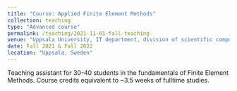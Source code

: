 ```yaml
---
title: "Course: Applied Finite Element Methods"
collection: teaching
type: "Advanced course"
permalink: /teaching/2021-11-01-fall-teaching
venue: "Uppsala University, IT department, division of scientific computing"
date: Fall 2021 & Fall 2022
location: "Uppsala, Sweden"
---
```


Teaching assistant for 30-40 students in the fundamentals of Finite
Element Methods. Course credits equivalent to ~3.5 weeks of fulltime
studies.
